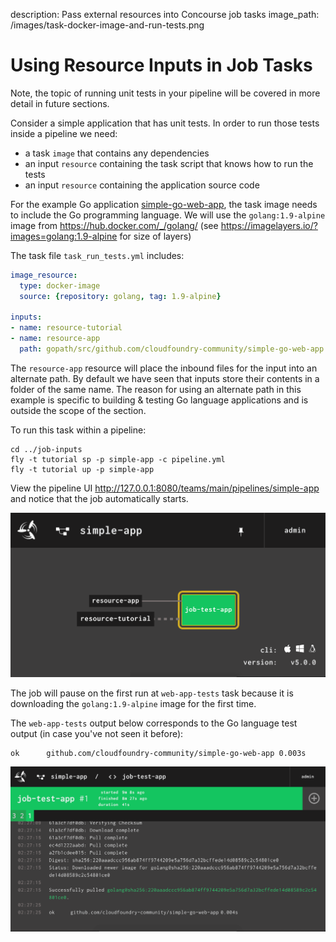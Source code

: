 description: Pass external resources into Concourse job tasks
image_path: /images/task-docker-image-and-run-tests.png

# Using Resource Inputs in Job Tasks

Note, the topic of running unit tests in your pipeline will be covered in more detail in future sections.

Consider a simple application that has unit tests. In order to run those tests inside a pipeline we need:

* a task `image` that contains any dependencies
* an input `resource` containing the task script that knows how to run the tests
* an input `resource` containing the application source code

For the example Go application [simple-go-web-app](https://github.com/cloudfoundry-community/simple-go-web-app), the task image needs to include the Go programming language. We will use the `golang:1.9-alpine` image from https://hub.docker.com/_/golang/ (see https://imagelayers.io/?images=golang:1.9-alpine for size of layers)

The task file `task_run_tests.yml` includes:

```yaml
image_resource:
  type: docker-image
  source: {repository: golang, tag: 1.9-alpine}

inputs:
- name: resource-tutorial
- name: resource-app
  path: gopath/src/github.com/cloudfoundry-community/simple-go-web-app
```

The `resource-app` resource will place the inbound files for the input into an alternate path. By default we have seen that inputs store their contents in a folder of the same name. The reason for using an alternate path in this example is specific to building & testing Go language applications and is outside the scope of the section.

To run this task within a pipeline:

```
cd ../job-inputs
fly -t tutorial sp -p simple-app -c pipeline.yml
fly -t tutorial up -p simple-app
```

View the pipeline UI http://127.0.0.1:8080/teams/main/pipelines/simple-app and notice that the job automatically starts.

![trigger-job-input](../images/trigger-job-input.png)

The job will pause on the first run at `web-app-tests` task because it is downloading the `golang:1.9-alpine` image for the first time.

The `web-app-tests` output below corresponds to the Go language test output (in case you've not seen it before):

```
ok  	github.com/cloudfoundry-community/simple-go-web-app	0.003s
```

![task-docker-image-and-run-tests](../images/task-docker-image-and-run-tests.png)

